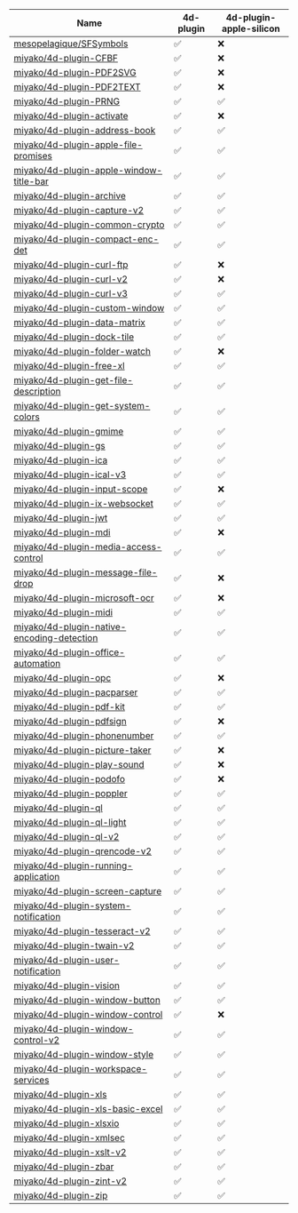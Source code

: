 | Name | 4d-plugin | 4d-plugin-apple-silicon |
| -  | - | - |
|[mesopelagique/SFSymbols](https://github.com/mesopelagique/SFSymbols) |✅ |❌ |
|[miyako/4d-plugin-CFBF](https://github.com/miyako/4d-plugin-CFBF) |✅ |❌ |
|[miyako/4d-plugin-PDF2SVG](https://github.com/miyako/4d-plugin-PDF2SVG) |✅ |❌ |
|[miyako/4d-plugin-PDF2TEXT](https://github.com/miyako/4d-plugin-PDF2TEXT) |✅ |❌ |
|[miyako/4d-plugin-PRNG](https://github.com/miyako/4d-plugin-PRNG) |✅ |✅ |
|[miyako/4d-plugin-activate](https://github.com/miyako/4d-plugin-activate) |✅ |❌ |
|[miyako/4d-plugin-address-book](https://github.com/miyako/4d-plugin-address-book) |✅ |✅ |
|[miyako/4d-plugin-apple-file-promises](https://github.com/miyako/4d-plugin-apple-file-promises) |✅ |✅ |
|[miyako/4d-plugin-apple-window-title-bar](https://github.com/miyako/4d-plugin-apple-window-title-bar) |✅ |✅ |
|[miyako/4d-plugin-archive](https://github.com/miyako/4d-plugin-archive) |✅ |✅ |
|[miyako/4d-plugin-capture-v2](https://github.com/miyako/4d-plugin-capture-v2) |✅ |✅ |
|[miyako/4d-plugin-common-crypto](https://github.com/miyako/4d-plugin-common-crypto) |✅ |✅ |
|[miyako/4d-plugin-compact-enc-det](https://github.com/miyako/4d-plugin-compact-enc-det) |✅ |✅ |
|[miyako/4d-plugin-curl-ftp](https://github.com/miyako/4d-plugin-curl-ftp) |✅ |❌ |
|[miyako/4d-plugin-curl-v2](https://github.com/miyako/4d-plugin-curl-v2) |✅ |❌ |
|[miyako/4d-plugin-curl-v3](https://github.com/miyako/4d-plugin-curl-v3) |✅ |✅ |
|[miyako/4d-plugin-custom-window](https://github.com/miyako/4d-plugin-custom-window) |✅ |✅ |
|[miyako/4d-plugin-data-matrix](https://github.com/miyako/4d-plugin-data-matrix) |✅ |✅ |
|[miyako/4d-plugin-dock-tile](https://github.com/miyako/4d-plugin-dock-tile) |✅ |✅ |
|[miyako/4d-plugin-folder-watch](https://github.com/miyako/4d-plugin-folder-watch) |✅ |❌ |
|[miyako/4d-plugin-free-xl](https://github.com/miyako/4d-plugin-free-xl) |✅ |✅ |
|[miyako/4d-plugin-get-file-description](https://github.com/miyako/4d-plugin-get-file-description) |✅ |✅ |
|[miyako/4d-plugin-get-system-colors](https://github.com/miyako/4d-plugin-get-system-colors) |✅ |✅ |
|[miyako/4d-plugin-gmime](https://github.com/miyako/4d-plugin-gmime) |✅ |✅ |
|[miyako/4d-plugin-gs](https://github.com/miyako/4d-plugin-gs) |✅ |✅ |
|[miyako/4d-plugin-ica](https://github.com/miyako/4d-plugin-ica) |✅ |✅ |
|[miyako/4d-plugin-ical-v3](https://github.com/miyako/4d-plugin-ical-v3) |✅ |✅ |
|[miyako/4d-plugin-input-scope](https://github.com/miyako/4d-plugin-input-scope) |✅ |❌ |
|[miyako/4d-plugin-ix-websocket](https://github.com/miyako/4d-plugin-ix-websocket) |✅ |✅ |
|[miyako/4d-plugin-jwt](https://github.com/miyako/4d-plugin-jwt) |✅ |✅ |
|[miyako/4d-plugin-mdi](https://github.com/miyako/4d-plugin-mdi) |✅ |❌ |
|[miyako/4d-plugin-media-access-control](https://github.com/miyako/4d-plugin-media-access-control) |✅ |✅ |
|[miyako/4d-plugin-message-file-drop](https://github.com/miyako/4d-plugin-message-file-drop) |✅ |❌ |
|[miyako/4d-plugin-microsoft-ocr](https://github.com/miyako/4d-plugin-microsoft-ocr) |✅ |❌ |
|[miyako/4d-plugin-midi](https://github.com/miyako/4d-plugin-midi) |✅ |✅ |
|[miyako/4d-plugin-native-encoding-detection](https://github.com/miyako/4d-plugin-native-encoding-detection) |✅ |✅ |
|[miyako/4d-plugin-office-automation](https://github.com/miyako/4d-plugin-office-automation) |✅ |✅ |
|[miyako/4d-plugin-opc](https://github.com/miyako/4d-plugin-opc) |✅ |❌ |
|[miyako/4d-plugin-pacparser](https://github.com/miyako/4d-plugin-pacparser) |✅ |✅ |
|[miyako/4d-plugin-pdf-kit](https://github.com/miyako/4d-plugin-pdf-kit) |✅ |✅ |
|[miyako/4d-plugin-pdfsign](https://github.com/miyako/4d-plugin-pdfsign) |✅ |❌ |
|[miyako/4d-plugin-phonenumber](https://github.com/miyako/4d-plugin-phonenumber) |✅ |✅ |
|[miyako/4d-plugin-picture-taker](https://github.com/miyako/4d-plugin-picture-taker) |✅ |❌ |
|[miyako/4d-plugin-play-sound](https://github.com/miyako/4d-plugin-play-sound) |✅ |❌ |
|[miyako/4d-plugin-podofo](https://github.com/miyako/4d-plugin-podofo) |✅ |❌ |
|[miyako/4d-plugin-poppler](https://github.com/miyako/4d-plugin-poppler) |✅ |✅ |
|[miyako/4d-plugin-ql](https://github.com/miyako/4d-plugin-ql) |✅ |✅ |
|[miyako/4d-plugin-ql-light](https://github.com/miyako/4d-plugin-ql-light) |✅ |✅ |
|[miyako/4d-plugin-ql-v2](https://github.com/miyako/4d-plugin-ql-v2) |✅ |✅ |
|[miyako/4d-plugin-qrencode-v2](https://github.com/miyako/4d-plugin-qrencode-v2) |✅ |✅ |
|[miyako/4d-plugin-running-application](https://github.com/miyako/4d-plugin-running-application) |✅ |✅ |
|[miyako/4d-plugin-screen-capture](https://github.com/miyako/4d-plugin-screen-capture) |✅ |✅ |
|[miyako/4d-plugin-system-notification](https://github.com/miyako/4d-plugin-system-notification) |✅ |✅ |
|[miyako/4d-plugin-tesseract-v2](https://github.com/miyako/4d-plugin-tesseract-v2) |✅ |✅ |
|[miyako/4d-plugin-twain-v2](https://github.com/miyako/4d-plugin-twain-v2) |✅ |✅ |
|[miyako/4d-plugin-user-notification](https://github.com/miyako/4d-plugin-user-notification) |✅ |✅ |
|[miyako/4d-plugin-vision](https://github.com/miyako/4d-plugin-vision) |✅ |✅ |
|[miyako/4d-plugin-window-button](https://github.com/miyako/4d-plugin-window-button) |✅ |✅ |
|[miyako/4d-plugin-window-control](https://github.com/miyako/4d-plugin-window-control) |✅ |❌ |
|[miyako/4d-plugin-window-control-v2](https://github.com/miyako/4d-plugin-window-control-v2) |✅ |✅ |
|[miyako/4d-plugin-window-style](https://github.com/miyako/4d-plugin-window-style) |✅ |✅ |
|[miyako/4d-plugin-workspace-services](https://github.com/miyako/4d-plugin-workspace-services) |✅ |✅ |
|[miyako/4d-plugin-xls](https://github.com/miyako/4d-plugin-xls) |✅ |✅ |
|[miyako/4d-plugin-xls-basic-excel](https://github.com/miyako/4d-plugin-xls-basic-excel) |✅ |✅ |
|[miyako/4d-plugin-xlsxio](https://github.com/miyako/4d-plugin-xlsxio) |✅ |✅ |
|[miyako/4d-plugin-xmlsec](https://github.com/miyako/4d-plugin-xmlsec) |✅ |✅ |
|[miyako/4d-plugin-xslt-v2](https://github.com/miyako/4d-plugin-xslt-v2) |✅ |✅ |
|[miyako/4d-plugin-zbar](https://github.com/miyako/4d-plugin-zbar) |✅ |✅ |
|[miyako/4d-plugin-zint-v2](https://github.com/miyako/4d-plugin-zint-v2) |✅ |✅ |
|[miyako/4d-plugin-zip](https://github.com/miyako/4d-plugin-zip) |✅ |✅ |
